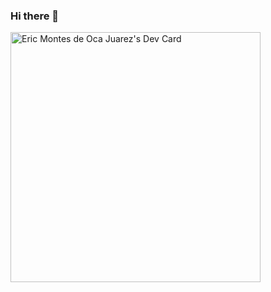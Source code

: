 ### Hi there 👋

<!--
**cartman9999/cartman9999** is a ✨ _special_ ✨ repository because its `README.md` (this file) appears on your GitHub profile.

Here are some ideas to get you started:

- 🔭 I’m currently working on ...
- 🌱 I’m currently learning ...
- 👯 I’m looking to collaborate on ...
- 🤔 I’m looking for help with ...
- 💬 Ask me about ...
- 📫 How to reach me: ...
- 😄 Pronouns: ...
- ⚡ Fun fact: ...
-->

<a href="https://app.daily.dev/cartman9999"><img src="https://api.daily.dev/devcards/2f15fac08fa7479385e0483da37025fd.png?r=bwg" width="400" alt="Eric Montes de Oca Juarez's Dev Card"/></a>
